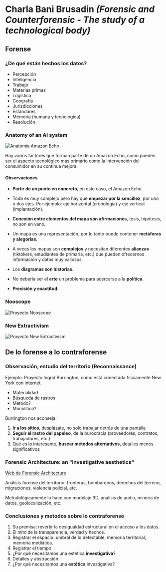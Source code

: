 # Charla Bani Brusadin *(Forensic and Counterforensic - The study of a technological body)*

## Forense

### ¿De qué están hechos los datos?

- Percepción
- Inteligencia
- Trabajo
- Materias primas
- Logística
- Geografía
- Jurisdicciones
- Estándares
- Memoria (humana y tecnológica)
- Resolución

### Anatomy of an AI system

![Anatomía Amazon Echo](https://framemark.vam.ac.uk/collections/2019MK0472/full/735,/0/default.jpg)

Hay varios factores que forman parte de un Amazon Echo, como pueden ser el aspecto tecnológico más primario como la intervención del consumidor en su continua mejora.

#### Observaciones

- **Partir de un punto en concreto**, en este caso, el Amazon Echo.

- Todo es muy complejo pero hay que **empezar por la sencillez**, por uno o dos ejes. Por ejemplo: eje horizontal (cronología) y eje vertical (implantación).

- **Conexión entre elementos del mapa son afirmaciones**, tesis, hipótesis, no son en vano.

- Un mapa es una representación, por lo tanto puede contener **metáforas y alegorías**.

- A veces los mapas son **complejos** y necesitan diferentes **alianzas** (tiktokers, estudiantes de primaria, etc.) que pueden ofrecernos información y datos muy valiosos.

- Los **diagramas son historias**.

- No debería ser el **arte** un problema para acercarse a la **política**.

- **Precisión y exactitud**.

### Nooscope

![Proyecto Nooscope](http://matteopasquinelli.com/new/docs/Nooscope_diagram.png)

### New Extractivism

![Proyecto New Extractivism](https://d2tv32fgpo1xal.cloudfront.net/files/vladan-joler-new-extractivism-p12-opt.jpg)

## De lo forense a lo contraforense

### Observación, estudio del territorio (Reconnaissance) 

Ejemplo: Proyecto Ingrid Burrington, como está conectada físicamente New York con internet.

- Materialidad
- Búsqueda de rastros
- Método?
- Monolítico?

Burrington nos aconseja:

1. **Ir a los sitios**, desplázate, no solo trabajar detrás de una pantalla
2. **Seguir el rastro del papeleo**, de la burocracia (proveedores, contratos, trabajadores, etc.)
3. Qué es lo interesante, **buscar métodos alternativos**, detalles menos significativos

### Forensic Architecture: an "investigative aesthetics"

[Web de Forensic Architecture](https://forensic-architecture.org/)

Análisis forense del territorio: fronteras, bombardeos, derechos del terreno, migraciones, violencia policial, etc.

Metodológicamente lo hace con modelaje 3D, análisis de audio, minería de datos, geolocalización, etc.


### Conclusiones y metodos sobre lo contraforense

1. Su premisa: revertir la desigualdad estructural en el acceso a los datos.
2. El mito de la transparencia, verdad y hechos.
3. Registrar el espacio: umbral de lo detectable, memoria territorial, memoria mediática.
4. Registrar el tiempo
5. ¿Por qué necesitamos una estética **investigativa**?
6. Detalles y abstracción
7. ¿Por qué necesitamos una **estética** investigativa?
